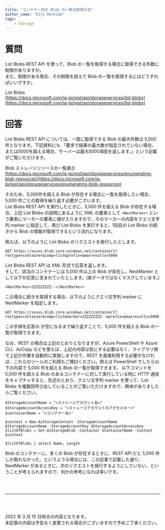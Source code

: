 ```yaml
---
title: "コンテナー内の Blob の一覧の取得方法"
author_name: "Eiji Mochida"
tags:
    - Storage
---
```


# 質問
List Blobs REST API を使って、Blob の一覧を取得する場合に取得できる件数に制限がありますか。<br/>
また、制限がある場合、その制限を超えて Blob の一覧を取得するにはどうすればいいですか。

List Blobs<br/>
[https://docs.microsoft.com/ja-jp/rest/api/storageservices/list-blobs](https://docs.microsoft.com/ja-jp/rest/api/storageservices/list-blobs)

# 回答
List Blobs REST API については、一度に取得できる Blob の最大件数は 5,000 件となります。下記資料にも 「要求で結果の最大数が指定されていない場合、または5000を超える場合、サーバーは最大5000項目を返します。」という記載がご覧いただけます。

Blob ストレージリソースの一覧表示<br/>
[https://docs.microsoft.com/ja-jp/rest/api/storageservices/enumerating-blob-resources](https://docs.microsoft.com/ja-jp/rest/api/storageservices/enumerating-blob-resources)

そのため、5,000件を超える Blob が存在する場合に一覧を取得したい場合、5,000 件ごとの取得を繰り返す必要がございます。  
List Blobs REST API を実行したときに、5,000 件を超える Blob が存在する場合、上記 List Blobs の説明にあるように XML の要素として `<NextMarker>` という要素にマーカーの要素に値が入りますので、そのマーカーの内容をクエリ文字列 marker に指定して、再び List Blobs を実行すると、1回目の List Blobs の続きから Blob の情報が取得できるという流れになります。

例えば、以下のように List Blobs のリクエストを発行したとします。

```
GET https://xxxxx.blob.core.windows.net/container1?restype=container&comp=list&prefix=&maxresults=5000
```

List Blobs REST API は XML 形式で応答を返します。  
そして、該当のコンテナーには 5,000 件以上の Blob が存在し、NextMarker として以下が応答に含まれていたとします。(実データではなくマスクしています。)

```
<NextMarker>2ZZZZZZZZ--</NextMarker>
```

この場合に続きを取得する場合、以下のようにクエリ文字列 marker に NextMarker を指定します。

```
GET https://xxxxx.blob.core.windows.net/container1?restype=container&comp=list&marker=2ZZZZZZZZ--&prefix=&maxresults=5000
```

この手順を応答の <NextMarker> が空になるまで繰り返すことで、5,000 件を超える Blob の一覧が取得できます。

なお、REST の場合は上記のとおりとなりますが、Azure PowerShell や Azure CLI、AzCopy などを使えば、上記の内容は気にする必要はなく、ライブラリ側で上記の作業を自動的に実施しますので、REST を直接利用する必要がなければ、これらのツールのご利用もご検討ください。例えば PowerShell でしたら以下の内容で 5,000 件を超える Blob の一覧が取得できます。
以下コマンドを 5,000 件を超える Blob のあるコンテナーに対して実行している時に HTTP 通信をキャプチャすると、先述のとおり、クエリ文字列 marker を使って、List Blobs を複数回呼び出していることがご覧いただけますので、興味がありましたらご覧ください。

```
$StorageAccountName = "<ストレージアカウント名>" 
$StorageAccountAccessKey = "<ストレージアカウントのアクセスキー>" 
$containerName = "<コンテナー名>" 

$context = New-AzStorageContext -StorageAccountName $StorageAccountName -StorageAccountKey $StorageAccountAccessKey
$listOfBlobs = Get-AzStorageBlob -Container $ContainerName -Context $context 

$listOfBlobs | select Name, Length
```

Blob のコンテナーに、多くの Blob が存在するときに、REST API だと 5,000 件しか取れなかった、というような場合には、この記事で記載した通り、NextMarker があるときに、次のリクエストを発行するようにしていない、ということが考えられますので、何かの参考になれば幸いです。

<br>
<br>

---

<br>
<br>

2022 年 3 月 15 日時点の内容となります。<br>
本記事の内容は予告なく変更される場合がございますので予めご了承ください。

<br>
<br>
